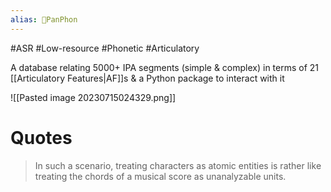 ```yaml
---
alias: 🔬PanPhon
---
```

#ASR #Low-resource #Phonetic #Articulatory

A database relating 5000+ IPA segments (simple & complex) in terms of 21 [[Articulatory Features|AF]]s & a Python package to interact with it

![[Pasted image 20230715024329.png]]

# Quotes
> In such a scenario, treating characters as atomic entities is rather like treating the chords of a musical score as unanalyzable units.